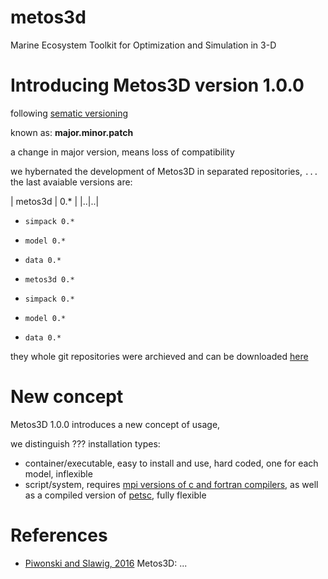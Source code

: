 # metos3d
Marine Ecosystem Toolkit for Optimization and Simulation in 3-D

# Introducing Metos3D version 1.0.0
following [sematic versioning]()

known as: **major.minor.patch**

a change in major version, means loss of compatibility

we hybernated the development of Metos3D in separated repositories,
`...`
the last avaiable versions are:

| metos3d	| 0.* |
|..|..|
<!--[Prototype table]-->

- `simpack 0.*`
- `model 0.*`
- `data 0.*`

- `metos3d 0.*`
- `simpack 0.*`
- `model 0.*`
- `data 0.*`

they whole git repositories were archieved and can be downloaded [here]()

# New concept
Metos3D 1.0.0 introduces a new concept of usage,

we distinguish ??? installation types:

- container/executable, easy to install and use, hard coded, one for each model, inflexible
- script/system, requires [mpi versions of c and fortran compilers](), as well as a compiled version of [petsc](), fully flexible



# References
- [Piwonski and Slawig, 2016]() Metos3D: ...

